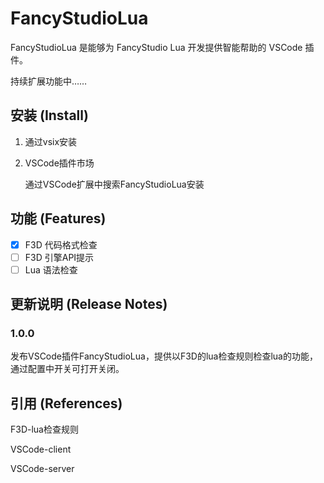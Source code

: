 # FancyStudioLua

FancyStudioLua 是能够为 FancyStudio Lua 开发提供智能帮助的 VSCode 插件。

持续扩展功能中……

## 安装 (Install)

1. 通过vsix安装

2. VSCode插件市场

    通过VSCode扩展中搜索FancyStudioLua安装

## 功能 (Features)

- [x] F3D 代码格式检查
- [ ] F3D 引擎API提示
- [ ] Lua 语法检查

## 更新说明 (Release Notes)

### 1.0.0

发布VSCode插件FancyStudioLua，提供以F3D的lua检查规则检查lua的功能，通过配置中开关可打开关闭。

## 引用 (References)

F3D-lua检查规则

VSCode-client

VSCode-server